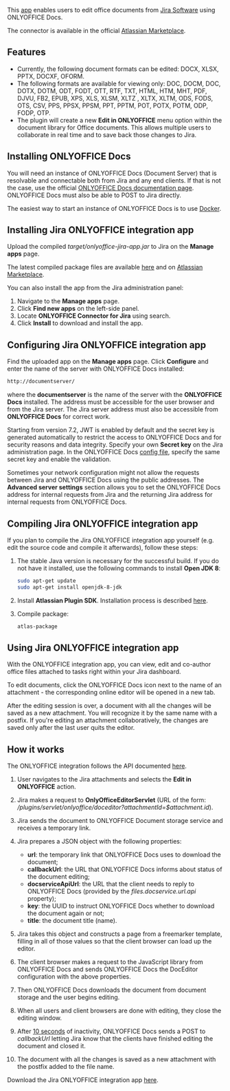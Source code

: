 This [app](https://github.com/ONLYOFFICE/onlyoffice-jira) enables users to edit office documents from [Jira Software](https://www.atlassian.com/software/jira) using ONLYOFFICE Docs.

The connector is available in the official [Atlassian Marketplace](https://marketplace.atlassian.com/apps/1226616/onlyoffice-connector-for-jira).

## Features

- Currently, the following document formats can be edited: DOCX, XLSX, PPTX, DOCXF, OFORM.
- The following formats are available for viewing only: DOC, DOCM, DOC, DOTX, DOTM, ODT, FODT, OTT, RTF, TXT, HTML, HTM, MHT, PDF, DJVU, FB2, EPUB, XPS, XLS, XLSM, XLTZ , XLTX, XLTM, ODS, FODS, OTS, CSV, PPS, PPSX, PPSM, PPT, PPTM, POT, POTX, POTM, ODP, FODP, OTP.
- The plugin will create a new **Edit in ONLYOFFICE** menu option within the document library for Office documents. This allows multiple users to collaborate in real time and to save back those changes to Jira.

## Installing ONLYOFFICE Docs

You will need an instance of ONLYOFFICE Docs (Document Server) that is resolvable and connectable both from Jira and any end clients. If that is not the case, use the official [ONLYOFFICE Docs documentation page](http://helpcenter.onlyoffice.com/server/linux/document/linux-installation.aspx). ONLYOFFICE Docs must also be able to POST to Jira directly.

The easiest way to start an instance of ONLYOFFICE Docs is to use [Docker](https://github.com/onlyoffice/Docker-DocumentServer).

## Installing Jira ONLYOFFICE integration app

Upload the compiled *target/onlyoffice-jira-app.jar* to Jira on the **Manage apps** page.

The latest compiled package files are available [here](https://github.com/ONLYOFFICE/onlyoffice-jira/releases) and on [Atlassian Marketplace](https://marketplace.atlassian.com/apps/1226616/onlyoffice-connector-for-jira).

You can also install the app from the Jira administration panel:

1. Navigate to the **Manage apps** page.
2. Click **Find new apps** on the left-side panel.
3. Locate **ONLYOFFICE Connector for Jira** using search.
4. Click **Install** to download and install the app.

## Configuring Jira ONLYOFFICE integration app

Find the uploaded app on the **Manage apps** page. Click **Configure** and enter the name of the server with ONLYOFFICE Docs installed:

``` sh
http://documentserver/
```

where the **documentserver** is the name of the server with the **ONLYOFFICE Docs** installed. The address must be accessible for the user browser and from the Jira server. The Jira server address must also be accessible from **ONLYOFFICE Docs** for correct work.

Starting from version 7.2, JWT is enabled by default and the secret key is generated automatically to restrict the access to ONLYOFFICE Docs and for security reasons and data integrity. Specify your own **Secret key** on the Jira administration page. In the ONLYOFFICE Docs [config file](../../additional-api/signature/signature.md), specify the same secret key and enable the validation.

Sometimes your network configuration might not allow the requests between Jira and ONLYOFFICE Docs using the public addresses. The **Advanced server settings** section allows you to set the ONLYOFFICE Docs address for internal requests from Jira and the returning Jira address for internal requests from ONLYOFFICE Docs.

## Compiling Jira ONLYOFFICE integration app

If you plan to compile the Jira ONLYOFFICE integration app yourself (e.g. edit the source code and compile it afterwards), follow these steps:

1. The stable Java version is necessary for the successful build. If you do not have it installed, use the following commands to install **Open JDK 8**:

   ``` sh
   sudo apt-get update
   sudo apt-get install openjdk-8-jdk
   ```

2. Install **Atlassian Plugin SDK**. Installation process is described [here](https://developer.atlassian.com/server/framework/atlassian-sdk/set-up-the-atlassian-plugin-sdk-and-build-a-project/).

3. Compile package:

   ``` sh
   atlas-package
   ```

## Using Jira ONLYOFFICE integration app

With the ONLYOFFICE integration app, you can view, edit and co-author office files attached to tasks right within your Jira dashboard.

To edit documents, click the ONLYOFFICE Docs icon next to the name of an attachment - the corresponding online editor will be opened in a new tab.

After the editing session is over, a document with all the changes will be saved as a new attachment. You will recognize it by the same name with a postfix. If you're editing an attachment collaboratively, the changes are saved only after the last user quits the editor.

## How it works

The ONLYOFFICE integration follows the API documented [here](../basic-concepts.md).

1. User navigates to the Jira attachments and selects the **Edit in ONLYOFFICE** action.

2. Jira makes a request to **OnlyOfficeEditorServlet** (URL of the form: */plugins/servlet/onlyoffice/doceditor?attachmentId=$attachment.id*).

3. Jira sends the document to ONLYOFFICE Document storage service and receives a temporary link.

4. Jira prepares a JSON object with the following properties:

   - **url**: the temporary link that ONLYOFFICE Docs uses to download the document;
   - **callbackUrl**: the URL that ONLYOFFICE Docs informs about status of the document editing;
   - **docserviceApiUrl**: the URL that the client needs to reply to ONLYOFFICE Docs (provided by the *files.docservice.url.api* property);
   - **key**: the UUID to instruct ONLYOFFICE Docs whether to download the document again or not;
   - **title**: the document title (name).

5. Jira takes this object and constructs a page from a freemarker template, filling in all of those values so that the client browser can load up the editor.

6. The client browser makes a request to the JavaScript library from ONLYOFFICE Docs and sends ONLYOFFICE Docs the DocEditor configuration with the above properties.

7. Then ONLYOFFICE Docs downloads the document from document storage and the user begins editing.

8. When all users and client browsers are done with editing, they close the editing window.

9. After [10 seconds](../how-it-works/saving-file.md#save-delay) of inactivity, ONLYOFFICE Docs sends a POST to *callbackUrl* letting Jira know that the clients have finished editing the document and closed it.

10. The document with all the changes is saved as a new attachment with the postfix added to the file name.

Download the Jira ONLYOFFICE integration app [here](https://github.com/ONLYOFFICE/onlyoffice-jira).
